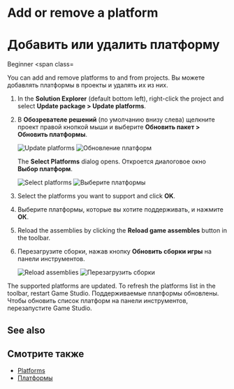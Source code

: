 # Add or remove a platform
# Добавить или удалить платформу

<span class="label label-doc-level">Beginner</span>
<span class=

You can add and remove platforms to and from projects.
Вы можете добавлять платформы в проекты и удалять их из них.

1. In the **Solution Explorer** (default bottom left), right-click the project and select **Update package > Update platforms**.
1. В **Обозревателе решений** (по умолчанию внизу слева) щелкните проект правой кнопкой мыши и выберите **Обновить пакет > Обновить платформы**.
    
    ![Update platforms](media/update-platforms.png)
![Обновление платформ](media/update-platforms.png)
    
    The **Select Platforms** dialog opens.
Откроется диалоговое окно **Выбор платформ**.
    
    ![Select platforms](media/select-platforms.png)
![Выберите платформы](media/select-platforms.png)

2. Select the platforms you want to support and click **OK**.
2. Выберите платформы, которые вы хотите поддерживать, и нажмите **ОК**.

3. Reload the assemblies by clicking the **Reload game assembles** button in the toolbar.
3. Перезагрузите сборки, нажав кнопку **Обновить сборки игры** на панели инструментов.
    
    ![Reload assemblies](media/reload-assemblies.png)
![Перезагрузить сборки](media/reload-assemblies.png)

The supported platforms are updated. To refresh the platforms list in the toolbar, restart Game Studio.
Поддерживаемые платформы обновлены.  Чтобы обновить список платформ на панели инструментов, перезапустите Game Studio.

## See also
## Смотрите также

* [Platforms](index.md)
* [Платформы](index.md)
